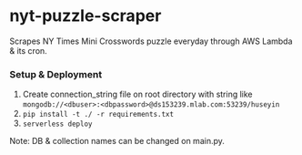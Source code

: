 # nyt-puzzle-scraper

Scrapes NY Times Mini Crosswords puzzle everyday through AWS Lambda & its cron.

### Setup & Deployment

1. Create connection_string file on root directory with string like `mongodb://<dbuser>:<dbpassword>@ds153239.mlab.com:53239/huseyin`
2. `pip install -t ./ -r requirements.txt`
3. `serverless deploy`


Note: DB & collection names can be changed on main.py.